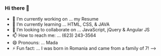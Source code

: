 ### Hi there 👋



- 🔭 I’m currently working on ... my Resume
- 🌱 I’m currently learning ... HTML, CSS, & JAVA
- 👯 I’m looking to collaborate on ... JavaScript, jQuery & Angular JS
- 📫 How to reach me: ... (623) 243-3564
- 😄 Pronouns: ... Mada
- ⚡ Fun fact: ... I was born in Romania and came from a family of 7!
-->
